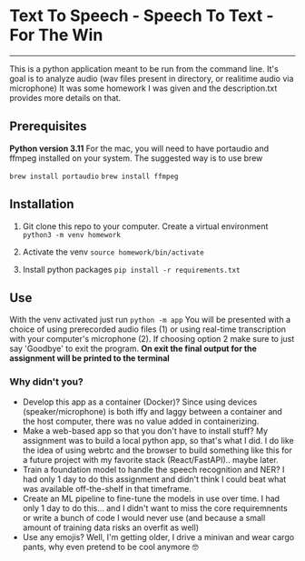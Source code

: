 # Text To Speech - Speech To Text - For The Win
---
This is a python application meant to be run from the command line.  It's goal is to analyze audio (wav files present in directory, or realitime audio via microphone)
It was some homework I was given and the description.txt provides more details on that.

## Prerequisites
**Python version 3.11**
For the mac, you will need to have portaudio and ffmpeg installed on your system.
The suggested way is to use brew

`brew install portaudio`
`brew install ffmpeg`

## Installation
1. Git clone this repo to your computer.  Create a virtual environment `python3 -m venv homework`

2. Activate the venv `source homework/bin/activate`

3. Install python packages `pip install -r requirements.txt`

## Use
With the venv activated just run `python -m app`
You will be presented with a choice of using prerecorded audio files (1) or using real-time transcription with your computer's microphone (2).  If choosing option 2 make sure to just say 'Goodbye' to exit the program.
**On exit the final output for the assignment will be printed to the terminal**

### Why didn't you?
- Develop this app as a container (Docker)?  Since using devices (speaker/microphone) is both iffy and laggy between a container and the host computer, there was no value added in containerizing.
- Make a web-based app so that you don't have to install stuff?  My assignment was to build a local python app, so that's what I did.  I do like the idea of using webrtc and the browser to build something like this for a future project with my favorite stack (React/FastAPI).. maybe later.
- Train a foundation model to handle the speech recognition and NER?  I had only 1 day to do this assignment and didn't think I could beat what was available off-the-shelf in that timeframe.
- Create an ML pipeline to fine-tune the models in use over time.  I had only 1 day to do this... and I didn't want to miss the core requiremnents or write a bunch of code I would never use (and because a small amount of training data risks an overfit as well)
- Use any emojis?  Well, I'm getting older, I drive a minivan and wear cargo pants, why even pretend to be cool anymore 🤓
